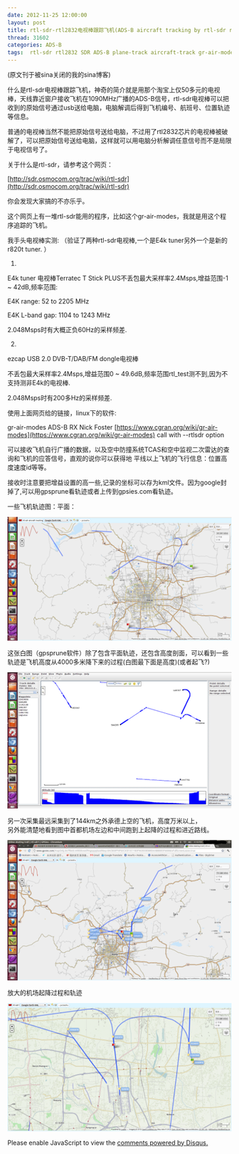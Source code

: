 ```yaml
---
date: 2012-11-25 12:00:00
layout: post
title: rtl-sdr-rtl2832电视棒跟踪飞机(ADS-B aircraft tracking by rtl-sdr rtl2832 gr-air-modes)
thread: 31602
categories: ADS-B
tags:  rtl-sdr rtl2832 SDR ADS-B plane-track aircraft-track gr-air-modes
---
```


(原文刊于被sina关闭的我的sina博客)

什么是rtl-sdr电视棒跟踪飞机，神奇的简介就是用那个淘宝上仅50多元的电视棒，天线靠近窗户接收飞机在1090MHz广播的ADS-B信号，rtl-sdr电视棒可以把收到的原始信号通过usb送给电脑，电脑解调后得到飞机编号、航班号、位置轨迹等信息。

普通的电视棒当然不能把原始信号送给电脑，不过用了rtl2832芯片的电视棒被破解了，可以把原始信号送给电脑，这样就可以用电脑分析解调任意信号而不是局限于电视信号了。

关于什么是rtl-sdr，请参考这个网页：  

[http://sdr.osmocom.org/trac/wiki/rtl-sdr](http://sdr.osmocom.org/trac/wiki/rtl-sdr)

你会发现大家搞的不亦乐乎。  

这个网页上有一堆rtl-sdr能用的程序，比如这个gr-air-modes，我就是用这个程序追踪的飞机。

我手头电视棒实测:  （验证了两种rtl-sdr电视棒,一个是E4k tuner另外一个是新的r820t tuner.  ）

1.  

E4k tuner 电视棒Terratec T Stick PLUS不丢包最大采样率2.4Msps,增益范围-1 ~ 42dB,频率范围:  

E4K range: 52 to 2205 MHz  

E4K L-band gap: 1104 to 1243 MHz  

2.048Msps时有大概正负60Hz的采样频差.  

2.  

ezcap USB 2.0 DVB-T/DAB/FM dongle电视棒  

不丢包最大采样率2.4Msps,增益范围0 ~ 49.6dB,频率范围rtl_test测不到,因为不支持测非E4k的电视棒.  

2.048Msps时有200多Hz的采样频差.  

使用上面网页给的链接，linux下的软件:    

gr-air-modes    ADS-B RX    Nick Foster     [https://www.cgran.org/wiki/gr-air-modes](https://www.cgran.org/wiki/gr-air-modes) call with --rtlsdr option    

可以接收飞机自行广播的数据，以及空中防撞系统TCAS和空中监视二次雷达的查询和飞机的应答信号，直观的说你可以获得地
平线以上飞机的飞行信息：位置高度速度id等等。  

接收时注意要把增益设置的高一些,记录的坐标可以存为kml文件。因为google封掉了,可以用gpsprune看轨迹或者上传到gpsies.com看轨迹。

一些飞机轨迹图：平面：

![](../media/rtl-sdr-aircraft-tracking-with-map.png)

这张白图（gpsprune软件）除了包含平面轨迹，还包含高度剖面，可以看到一些轨迹是飞机高度从4000多米降下来的过程(白图最下面是高度)(或者起飞?)

![](../media/rtl-sdr-aircraft-tracking.png)

另一次采集最远采集到了144km之外承德上空的飞机，高度万米以上，  
另外能清楚地看到图中首都机场左边和中间跑到上起降的过程和进近路线。

![](../media/rtl-sdr-144km-big.png)

放大的机场起降过程和轨迹

![](../media/rtl-sdr-track-takeoff.png)


<div id="disqus_thread"></div>
<script type="text/javascript">
    /* * * CONFIGURATION VARIABLES: EDIT BEFORE PASTING INTO YOUR WEBPAGE * * */
    var disqus_shortname = 'jiaoxianjun'; // required: replace example with your forum shortname

    /* * * DON'T EDIT BELOW THIS LINE * * */
    (function() {
        var dsq = document.createElement('script'); dsq.type = 'text/javascript'; dsq.async = true;
        dsq.src = '//' + disqus_shortname + '.disqus.com/embed.js';
        (document.getElementsByTagName('head')[0] || document.getElementsByTagName('body')[0]).appendChild(dsq);
    })();
</script>
<noscript>Please enable JavaScript to view the <a href="http://disqus.com/?ref_noscript">comments powered by Disqus.</a></noscript>


<script>
  (function(i,s,o,g,r,a,m){i['GoogleAnalyticsObject']=r;i[r]=i[r]||function(){
  (i[r].q=i[r].q||[]).push(arguments)},i[r].l=1*new Date();a=s.createElement(o),
  m=s.getElementsByTagName(o)[0];a.async=1;a.src=g;m.parentNode.insertBefore(a,m)
  })(window,document,'script','//www.google-analytics.com/analytics.js','ga');

  ga('create', 'UA-56112029-1', 'auto');
  ga('send', 'pageview');

</script>
